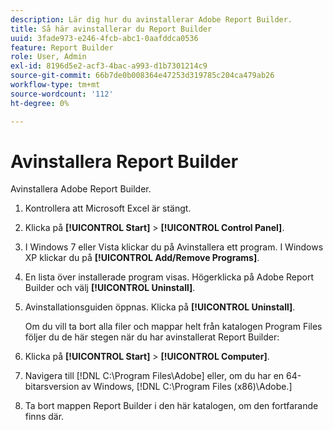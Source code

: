 ```yaml
---
description: Lär dig hur du avinstallerar Adobe Report Builder.
title: Så här avinstallerar du Report Builder
uuid: 3fade973-e246-4fcb-abc1-0aafddca0536
feature: Report Builder
role: User, Admin
exl-id: 8196d5e2-acf3-4bac-a993-d1b7301214c9
source-git-commit: 66b7de0b008364e47253d319785c204ca479ab26
workflow-type: tm+mt
source-wordcount: '112'
ht-degree: 0%

---
```


# Avinstallera Report Builder

Avinstallera Adobe Report Builder.

1. Kontrollera att Microsoft Excel är stängt.
1. Klicka på **[!UICONTROL Start]** > **[!UICONTROL Control Panel]**.
1. I Windows 7 eller Vista klickar du på Avinstallera ett program. I Windows XP klickar du på **[!UICONTROL Add/Remove Programs]**.
1. En lista över installerade program visas. Högerklicka på Adobe Report Builder och välj **[!UICONTROL Uninstall]**.
1. Avinstallationsguiden öppnas. Klicka på **[!UICONTROL Uninstall]**.

   Om du vill ta bort alla filer och mappar helt från katalogen Program Files följer du de här stegen när du har avinstallerat Report Builder:
1. Klicka på **[!UICONTROL Start]** > **[!UICONTROL Computer]**.
1. Navigera till [!DNL C:\Program Files\Adobe\] eller, om du har en 64-bitarsversion av Windows, [!DNL C:\Program Files (x86)\Adobe.]
1. Ta bort mappen Report Builder i den här katalogen, om den fortfarande finns där.
